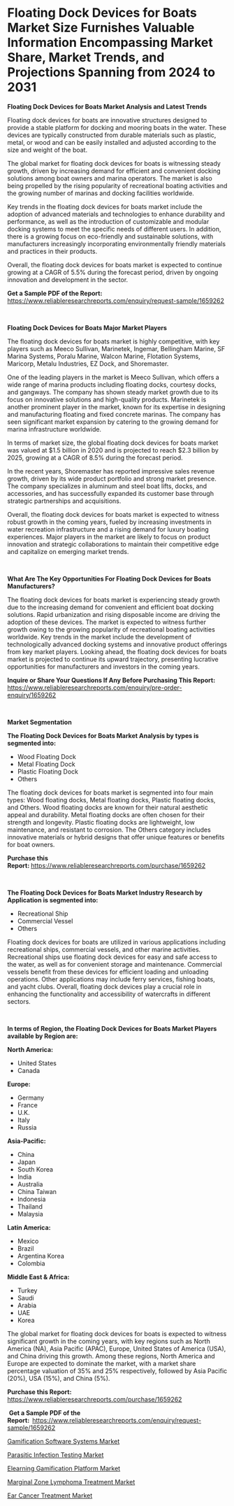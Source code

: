 <p><h1>Floating Dock Devices for Boats Market Size Furnishes Valuable Information Encompassing Market Share, Market Trends, and Projections Spanning from 2024 to 2031</h1></p><p><strong>Floating Dock Devices for Boats Market Analysis and Latest Trends</strong></p>
<p><p>Floating dock devices for boats are innovative structures designed to provide a stable platform for docking and mooring boats in the water. These devices are typically constructed from durable materials such as plastic, metal, or wood and can be easily installed and adjusted according to the size and weight of the boat.</p><p>The global market for floating dock devices for boats is witnessing steady growth, driven by increasing demand for efficient and convenient docking solutions among boat owners and marina operators. The market is also being propelled by the rising popularity of recreational boating activities and the growing number of marinas and docking facilities worldwide.</p><p>Key trends in the floating dock devices for boats market include the adoption of advanced materials and technologies to enhance durability and performance, as well as the introduction of customizable and modular docking systems to meet the specific needs of different users. In addition, there is a growing focus on eco-friendly and sustainable solutions, with manufacturers increasingly incorporating environmentally friendly materials and practices in their products.</p><p>Overall, the floating dock devices for boats market is expected to continue growing at a CAGR of 5.5% during the forecast period, driven by ongoing innovation and development in the sector.</p></p>
<p><strong>Get a Sample PDF of the Report:&nbsp;</strong> <a href="https://www.reliableresearchreports.com/enquiry/request-sample/1659262">https://www.reliableresearchreports.com/enquiry/request-sample/1659262</a></p>
<p>&nbsp;</p>
<p><strong>Floating Dock Devices for Boats Major Market Players</strong></p>
<p><p>The floating dock devices for boats market is highly competitive, with key players such as Meeco Sullivan, Marinetek, Ingemar, Bellingham Marine, SF Marina Systems, Poralu Marine, Walcon Marine, Flotation Systems, Maricorp, Metalu Industries, EZ Dock, and Shoremaster. </p><p>One of the leading players in the market is Meeco Sullivan, which offers a wide range of marina products including floating docks, courtesy docks, and gangways. The company has shown steady market growth due to its focus on innovative solutions and high-quality products. Marinetek is another prominent player in the market, known for its expertise in designing and manufacturing floating and fixed concrete marinas. The company has seen significant market expansion by catering to the growing demand for marina infrastructure worldwide.</p><p>In terms of market size, the global floating dock devices for boats market was valued at $1.5 billion in 2020 and is projected to reach $2.3 billion by 2025, growing at a CAGR of 8.5% during the forecast period.</p><p>In the recent years, Shoremaster has reported impressive sales revenue growth, driven by its wide product portfolio and strong market presence. The company specializes in aluminum and steel boat lifts, docks, and accessories, and has successfully expanded its customer base through strategic partnerships and acquisitions.</p><p>Overall, the floating dock devices for boats market is expected to witness robust growth in the coming years, fueled by increasing investments in water recreation infrastructure and a rising demand for luxury boating experiences. Major players in the market are likely to focus on product innovation and strategic collaborations to maintain their competitive edge and capitalize on emerging market trends.</p></p>
<p>&nbsp;</p>
<p><strong>What Are The Key Opportunities For Floating Dock Devices for Boats Manufacturers?</strong></p>
<p><p>The floating dock devices for boats market is experiencing steady growth due to the increasing demand for convenient and efficient boat docking solutions. Rapid urbanization and rising disposable income are driving the adoption of these devices. The market is expected to witness further growth owing to the growing popularity of recreational boating activities worldwide. Key trends in the market include the development of technologically advanced docking systems and innovative product offerings from key market players. Looking ahead, the floating dock devices for boats market is projected to continue its upward trajectory, presenting lucrative opportunities for manufacturers and investors in the coming years.</p></p>
<p><strong>Inquire or Share Your Questions If Any Before Purchasing This Report:</strong> <a href="https://www.reliableresearchreports.com/enquiry/pre-order-enquiry/1659262">https://www.reliableresearchreports.com/enquiry/pre-order-enquiry/1659262</a></p>
<p>&nbsp;</p>
<p><strong>Market Segmentation</strong></p>
<p><strong>The Floating Dock Devices for Boats Market Analysis by types is segmented into:</strong></p>
<p><ul><li>Wood Floating Dock</li><li>Metal Floating Dock</li><li>Plastic Floating Dock</li><li>Others</li></ul></p>
<p><p>The floating dock devices for boats market is segmented into four main types: Wood floating docks, Metal floating docks, Plastic floating docks, and Others. Wood floating docks are known for their natural aesthetic appeal and durability. Metal floating docks are often chosen for their strength and longevity. Plastic floating docks are lightweight, low maintenance, and resistant to corrosion. The Others category includes innovative materials or hybrid designs that offer unique features or benefits for boat owners.</p></p>
<p><strong>Purchase this Report:&nbsp;</strong><a href="https://www.reliableresearchreports.com/purchase/1659262">https://www.reliableresearchreports.com/purchase/1659262</a></p>
<p>&nbsp;</p>
<p><strong>The Floating Dock Devices for Boats Market Industry Research by Application is segmented into:</strong></p>
<p><ul><li>Recreational Ship</li><li>Commercial Vessel</li><li>Others</li></ul></p>
<p><p>Floating dock devices for boats are utilized in various applications including recreational ships, commercial vessels, and other marine activities. Recreational ships use floating dock devices for easy and safe access to the water, as well as for convenient storage and maintenance. Commercial vessels benefit from these devices for efficient loading and unloading operations. Other applications may include ferry services, fishing boats, and yacht clubs. Overall, floating dock devices play a crucial role in enhancing the functionality and accessibility of watercrafts in different sectors.</p></p>
<p>&nbsp;</p>
<p><strong>In terms of Region, the Floating Dock Devices for Boats Market Players available by Region are:</strong></p>
<p>
    <p> <strong> North America: </strong>
        <ul>
            <li>United States</li>
            <li>Canada</li>
        </ul>
        </p> 
    <p> <strong> Europe: </strong>
        <ul>
            <li>Germany</li>
            <li>France</li>
            <li>U.K.</li>
            <li>Italy</li>
            <li>Russia</li>
        </ul>
        </p> 
    <p> <strong> Asia-Pacific: </strong>
        <ul>
            <li>China</li>
            <li>Japan</li>
            <li>South Korea</li>
            <li>India</li>
            <li>Australia</li>
            <li>China Taiwan</li>
            <li>Indonesia</li>
            <li>Thailand</li>
            <li>Malaysia</li>
        </ul>
        </p> 
    <p> <strong> Latin America: </strong>
        <ul>
            <li>Mexico</li>
            <li>Brazil</li>
            <li>Argentina Korea</li>
            <li>Colombia</li>
        </ul>
        </p> 
    <p> <strong> Middle East & Africa: </strong>
        <ul>
            <li>Turkey</li>
            <li>Saudi</li>
            <li>Arabia</li>
            <li>UAE</li>
            <li>Korea</li>
        </ul>
    </p>
    </p>
<p><p>The global market for floating dock devices for boats is expected to witness significant growth in the coming years, with key regions such as North America (NA), Asia Pacific (APAC), Europe, United States of America (USA), and China driving this growth. Among these regions, North America and Europe are expected to dominate the market, with a market share percentage valuation of 35% and 25% respectively, followed by Asia Pacific (20%), USA (15%), and China (5%).</p></p>
<p><strong>Purchase this Report: </strong><a href="https://www.reliableresearchreports.com/purchase/1659262">https://www.reliableresearchreports.com/purchase/1659262</a></p>
<p>&nbsp;<strong>Get a Sample PDF of the Report:&nbsp;&nbsp;</strong><a href="https://www.reliableresearchreports.com/enquiry/request-sample/1659262">https://www.reliableresearchreports.com/enquiry/request-sample/1659262</a></p>
<p><strong></strong></p>
<p><p><a href="https://github.com/PeterParrish5/Market-Research-Report-List-3/blob/main/gamification-software-systems-market.md">Gamification Software Systems Market</a></p><p><a href="https://medium.com/@dorothybrooks53/parasitic-infection-testing-market-insight-market-trends-growth-forecasted-from-2024-to-2031-b5489f9e28f5">Parasitic Infection Testing Market</a></p><p><a href="https://github.com/laholand/Market-Research-Report-List-2/blob/main/elearning-gamification-platform-market.md">Elearning Gamification Platform Market</a></p><p><a href="https://medium.com/@dorisstephens14/marginal-zone-lymphoma-treatment-market-furnishes-information-on-market-share-market-trends-and-48cae5d6312a">Marginal Zone Lymphoma Treatment Market</a></p><p><a href="https://medium.com/@dorisstephens14/ear-cancer-treatment-market-size-reveals-the-best-marketing-channels-in-global-industry-baf2aa3f1b75">Ear Cancer Treatment Market</a></p></p>